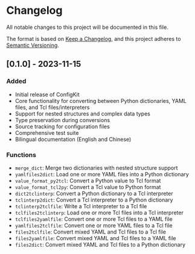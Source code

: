 # Changelog

All notable changes to this project will be documented in this file.

The format is based on [Keep a Changelog](https://keepachangelog.com/en/1.0.0/),
and this project adheres to [Semantic Versioning](https://semver.org/spec/v2.0.0.html).

## [0.1.0] - 2023-11-15

### Added
- Initial release of ConfigKit
- Core functionality for converting between Python dictionaries, YAML files, and Tcl files/interpreters
- Support for nested structures and complex data types
- Type preservation during conversions
- Source tracking for configuration files
- Comprehensive test suite
- Bilingual documentation (English and Chinese)

### Functions
- `merge_dict`: Merge two dictionaries with nested structure support
- `yamlfiles2dict`: Load one or more YAML files into a Python dictionary
- `value_format_py2tcl`: Convert a Python value to Tcl format
- `value_format_tcl2py`: Convert a Tcl value to Python format
- `dict2tclinterp`: Convert a Python dictionary to a Tcl interpreter
- `tclinterp2dict`: Convert a Tcl interpreter to a Python dictionary
- `tclinterp2tclfile`: Write a Tcl interpreter to a Tcl file
- `tclfiles2tclinterp`: Load one or more Tcl files into a Tcl interpreter
- `tclfiles2yamlfile`: Convert one or more Tcl files to a YAML file
- `yamlfiles2tclfile`: Convert one or more YAML files to a Tcl file
- `files2tclfile`: Convert mixed YAML and Tcl files to a Tcl file
- `files2yamlfile`: Convert mixed YAML and Tcl files to a YAML file
- `files2dict`: Convert mixed YAML and Tcl files to a Python dictionary
